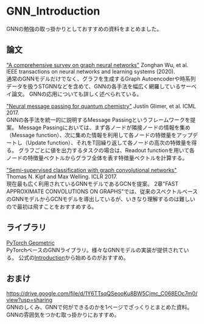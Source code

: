 # GNN_Introduction
GNNの勉強の取っ掛かりとしておすすめの資料をまとめました。

## 論文
["A comprehensive survey on graph neural networks"](https://arxiv.org/abs/1901.00596)
Zonghan Wu, et al. IEEE transactions on neural networks and learning systems (2020).  
通常のGNNモデルだけでなく、グラフを生成するGraph Autoencoderや時系列データを扱うSTGNNなどを含めて、GNNの各手法を幅広く網羅しているサーベイ論文。
GNNの応用についても詳しく述べられている。

["Neural message passing for quantum chemistry"](https://arxiv.org/abs/1704.01212)
Justin Glimer, et al. ICML 2017.  
GNNの各手法を統一的に説明するMessage Passingというフレームワークを提案。
Message Passingにおいては、まず各ノードが隣接ノードの情報を集め（Message function）、次に集めた情報を利用して各ノードの特徴量をアップデートし（Update function）、それをT回繰り返して各ノードの高次の特徴量を得る。
グラフごとに値を出力するタスクの場合は、Readout functionを用いて各ノードの特徴量ベクトルからグラフ全体を表す特徴量ベクトルを計算する。

["Semi-supervised classification with graph convolutional networks"](https://arxiv.org/abs/1609.02907)
Thomas N. Kipf and Max Welling. ICLR 2017.  
現在最も広く利用されているGNNモデルであるGCNを提案。
2章"FAST APPROXIMATE CONVOLUTIONS ON GRAPHS"では、従来のスペクトルベースのGNNモデルからGCNモデルを導出しているが、いきなり理解するのは難しいので最初は飛すことをおすすめする。

## ライブラリ
[PyTorch Geometric](https://pytorch-geometric.readthedocs.io/en/latest/)  
PyTorchベースのGNNライブラリ。様々なGNNモデルの実装が提供されている。
公式の[Introduction](https://pytorch-geometric.readthedocs.io/en/latest/notes/introduction.html)から始めるのがおすすめ。

## おまけ
https://drive.google.com/file/d/1Y6TTsqQSeooKu8BW5Cjmc_C068EOc7m0/view?usp=sharing  
GNNのしくみ、GNNで何ができるのかを1ページでざっくりとまとめた資料。
GNNの雰囲気をつかむ取っ掛かりにおすすめ。


